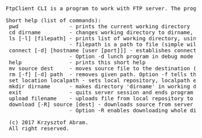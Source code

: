 <pre>FtpClient CLI is a program to work with FTP server. The program uses passive FTP mode.

Short help (list of commands):
 pwd                - prints the current working directory
 cd dirname         - changes working directory to dirname, which is relative path
 ls [-l] [filepath] - prints list of working directory, using option -l shows extended list
                    - filepath is a path to file (simple wild cards supported, e.g.: *.php)
 connect [-d] [hostname [user [port]]] - establishes connection with given host, password required.
                    - Option -d lunch program in debug mode - FTP commands visible
 help               - prints this short help
 mv source dest     - moves source file to the destination (must be full file name)
 rm [-f] [-d] path  - removes given path. Option -f tells that path is file, -d - directory
 set location localpath - sets local repository, localpath e.g. G:\Programs\Server\
 mkdir dirname      - makes directory 'dirname' in working directory
 exit               - quits server session and ends program
 upload filename    - uploads file from local repository to working directory. Allowed aliases: up, put
 download [-R] source [dest] - downloads source from server to local repository, to dest - full file name.
                    - Option -R enables downloading whole directory tree. Allowed aliases: down, get
                    
 (c) 2017 Krzysztof Abram. 
 All right reserved.
</pre>
